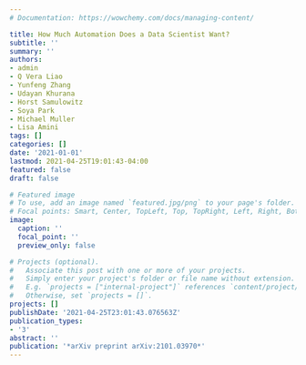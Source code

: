 ```yaml
---
# Documentation: https://wowchemy.com/docs/managing-content/

title: How Much Automation Does a Data Scientist Want?
subtitle: ''
summary: ''
authors:
- admin
- Q Vera Liao
- Yunfeng Zhang
- Udayan Khurana
- Horst Samulowitz
- Soya Park
- Michael Muller
- Lisa Amini
tags: []
categories: []
date: '2021-01-01'
lastmod: 2021-04-25T19:01:43-04:00
featured: false
draft: false

# Featured image
# To use, add an image named `featured.jpg/png` to your page's folder.
# Focal points: Smart, Center, TopLeft, Top, TopRight, Left, Right, BottomLeft, Bottom, BottomRight.
image:
  caption: ''
  focal_point: ''
  preview_only: false

# Projects (optional).
#   Associate this post with one or more of your projects.
#   Simply enter your project's folder or file name without extension.
#   E.g. `projects = ["internal-project"]` references `content/project/deep-learning/index.md`.
#   Otherwise, set `projects = []`.
projects: []
publishDate: '2021-04-25T23:01:43.076563Z'
publication_types:
- '3'
abstract: ''
publication: '*arXiv preprint arXiv:2101.03970*'
---
```

